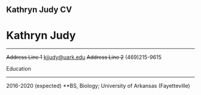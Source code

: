 ## Kathryn Judy CV

Kathryn Judy
============


--------------------    --------------------
~~Address Line 1~~           kjjudy@uark.edu
~~Address Line 2~~             \(469\)215-9615

Education
_________

2016-2020 (expected)
    **BS, Biology; University of Arkansas (Fayetteville)

